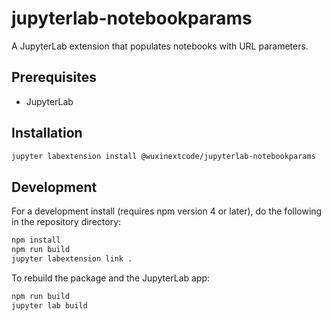 # jupyterlab-notebookparams

A JupyterLab extension that populates notebooks with URL parameters.


## Prerequisites

* JupyterLab

## Installation

```bash
jupyter labextension install @wuxinextcode/jupyterlab-notebookparams
```

## Development

For a development install (requires npm version 4 or later), do the following in the repository directory:

```bash
npm install
npm run build
jupyter labextension link .
```

To rebuild the package and the JupyterLab app:

```bash
npm run build
jupyter lab build
```

